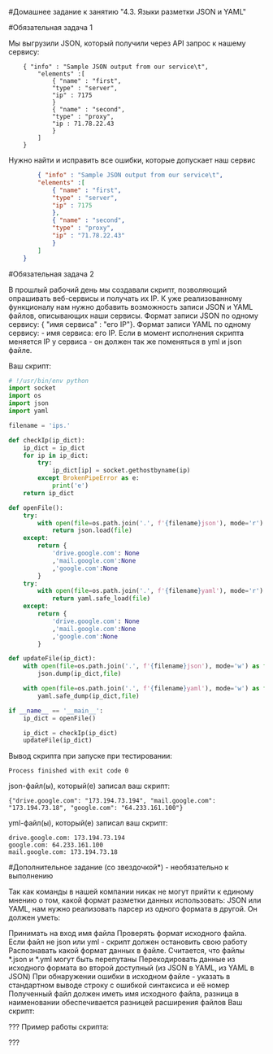 
#Домашнее задание к занятию "4.3. Языки разметки JSON и YAML"

#Обязательная задача 1

Мы выгрузили JSON, который получили через API запрос к нашему сервису:
```
    { "info" : "Sample JSON output from our service\t",
        "elements" :[
            { "name" : "first",
            "type" : "server",
            "ip" : 7175 
            }
            { "name" : "second",
            "type" : "proxy",
            "ip : 71.78.22.43
            }
        ]
    }
 ```
Нужно найти и исправить все ошибки, которые допускает наш сервис

```json
        { "info" : "Sample JSON output from our service\t",
        "elements" :[
            { "name" : "first",
            "type" : "server",
            "ip" : 7175 
            },
            { "name" : "second",
            "type" : "proxy",
            "ip" : "71.78.22.43"
            }
        ]
    }
```

#Обязательная задача 2

В прошлый рабочий день мы создавали скрипт, позволяющий опрашивать веб-сервисы и получать их IP. К уже реализованному функционалу нам нужно добавить возможность записи JSON и YAML файлов, описывающих наши сервисы. Формат записи JSON по одному сервису: { "имя сервиса" : "его IP"}. Формат записи YAML по одному сервису: - имя сервиса: его IP. Если в момент исполнения скрипта меняется IP у сервиса - он должен так же поменяться в yml и json файле.

Ваш скрипт:

```python
# !/usr/bin/env python
import socket
import os
import json
import yaml

filename = 'ips.'

def checkIp(ip_dict):
    ip_dict = ip_dict
    for ip in ip_dict:
        try:
            ip_dict[ip] = socket.gethostbyname(ip)
        except BrokenPipeError as e:
            print('e')
    return ip_dict

def openFile():
    try:
        with open(file=os.path.join('.', f'{filename}json'), mode='r') as file:
            return json.load(file)
    except:
        return {
            'drive.google.com': None
            ,'mail.google.com':None
            ,'google.com':None
        }
    try:
        with open(file=os.path.join('.', f'{filename}yaml'), mode='r') as file:
            return yaml.safe_load(file)
    except:
        return {
            'drive.google.com': None
            ,'mail.google.com':None
            ,'google.com':None
        }

def updateFile(ip_dict):
    with open(file=os.path.join('.', f'{filename}json'), mode='w') as file:
        json.dump(ip_dict,file)

    with open(file=os.path.join('.', f'{filename}yaml'), mode='w') as file:
        yaml.safe_dump(ip_dict,file)

if __name__ == '__main__':
    ip_dict = openFile()

    ip_dict = checkIp(ip_dict)
    updateFile(ip_dict)
```
Вывод скрипта при запуске при тестировании:

```
Process finished with exit code 0
```
json-файл(ы), который(е) записал ваш скрипт:

```
{"drive.google.com": "173.194.73.194", "mail.google.com": "173.194.73.18", "google.com": "64.233.161.100"}
```
yml-файл(ы), который(е) записал ваш скрипт:

```
drive.google.com: 173.194.73.194
google.com: 64.233.161.100
mail.google.com: 173.194.73.18
```

#Дополнительное задание (со звездочкой*) - необязательно к выполнению

Так как команды в нашей компании никак не могут прийти к единому мнению о том, какой формат разметки данных использовать: JSON или YAML, нам нужно реализовать парсер из одного формата в другой. Он должен уметь:

Принимать на вход имя файла
Проверять формат исходного файла. Если файл не json или yml - скрипт должен остановить свою работу
Распознавать какой формат данных в файле. Считается, что файлы *.json и *.yml могут быть перепутаны
Перекодировать данные из исходного формата во второй доступный (из JSON в YAML, из YAML в JSON)
При обнаружении ошибки в исходном файле - указать в стандартном выводе строку с ошибкой синтаксиса и её номер
Полученный файл должен иметь имя исходного файла, разница в наименовании обеспечивается разницей расширения файлов
Ваш скрипт:

???
Пример работы скрипта:

???
